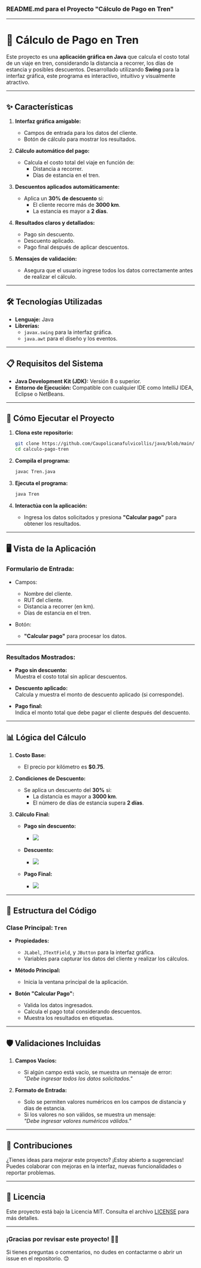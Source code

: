 ### **README.md para el Proyecto "Cálculo de Pago en Tren"**

---

# 🚆 **Cálculo de Pago en Tren**

Este proyecto es una **aplicación gráfica en Java** que calcula el costo total de un viaje en tren, considerando la distancia a recorrer, los días de estancia y posibles descuentos. Desarrollado utilizando **Swing** para la interfaz gráfica, este programa es interactivo, intuitivo y visualmente atractivo.  

---

## ✨ **Características**

1. **Interfaz gráfica amigable:**  
   - Campos de entrada para los datos del cliente.
   - Botón de cálculo para mostrar los resultados.

2. **Cálculo automático del pago:**  
   - Calcula el costo total del viaje en función de:
     - Distancia a recorrer.
     - Días de estancia en el tren.

3. **Descuentos aplicados automáticamente:**  
   - Aplica un **30% de descuento** si:
     - El cliente recorre más de **3000 km**.
     - La estancia es mayor a **2 días**.

4. **Resultados claros y detallados:**  
   - Pago sin descuento.
   - Descuento aplicado.
   - Pago final después de aplicar descuentos.

5. **Mensajes de validación:**  
   - Asegura que el usuario ingrese todos los datos correctamente antes de realizar el cálculo.

---

## 🛠️ **Tecnologías Utilizadas**

- **Lenguaje:** Java  
- **Librerías:**  
  - `javax.swing` para la interfaz gráfica.  
  - `java.awt` para el diseño y los eventos.  

---

## 📋 **Requisitos del Sistema**

- **Java Development Kit (JDK):** Versión 8 o superior.  
- **Entorno de Ejecución:** Compatible con cualquier IDE como IntelliJ IDEA, Eclipse o NetBeans.  

---

## 🚀 **Cómo Ejecutar el Proyecto**

1. **Clona este repositorio:**
   ```bash
   git clone https://github.com/Caupolicanafulvicollis/java/blob/main/Tren.git
   cd calculo-pago-tren
   ```

2. **Compila el programa:**
   ```bash
   javac Tren.java
   ```

3. **Ejecuta el programa:**
   ```bash
   java Tren
   ```

4. **Interactúa con la aplicación:**
   - Ingresa los datos solicitados y presiona **"Calcular pago"** para obtener los resultados.

---

## 🖥️ **Vista de la Aplicación**

### **Formulario de Entrada:**

- Campos:
  - Nombre del cliente.
  - RUT del cliente.
  - Distancia a recorrer (en km).
  - Días de estancia en el tren.

- Botón:
  - **"Calcular pago"** para procesar los datos.

---

### **Resultados Mostrados:**

- **Pago sin descuento:**  
  Muestra el costo total sin aplicar descuentos.  

- **Descuento aplicado:**  
  Calcula y muestra el monto de descuento aplicado (si corresponde).  

- **Pago final:**  
  Indica el monto total que debe pagar el cliente después del descuento.  

---

## 📊 **Lógica del Cálculo**

1. **Costo Base:**  
   - El precio por kilómetro es **$0.75**.

2. **Condiciones de Descuento:**  
   - Se aplica un descuento del **30%** si:
     - La distancia es mayor a **3000 km**.
     - El número de días de estancia supera **2 días**.

3. **Cálculo Final:**  
   - **Pago sin descuento:**  
     - <img src="https://latex.codecogs.com/gif.latex?\text{Pago Base} = \text{Distancia} \times 0.75" /> 

   - **Descuento:**  
        - <img src="https://latex.codecogs.com/gif.latex?O_t=\text{Descuento} = \text{Pago Base} \times 0.30" /> 

   - **Pago Final:**  
        - <img src="https://latex.codecogs.com/gif.latex?O_t=\text{Pago Final} = \text{Pago Base} - \text{Descuento}" /> 

---

## 📖 **Estructura del Código**

### **Clase Principal: `Tren`**

- **Propiedades:**  
  - `JLabel`, `JTextField`, y `JButton` para la interfaz gráfica.  
  - Variables para capturar los datos del cliente y realizar los cálculos.  

- **Método Principal:**
  - Inicia la ventana principal de la aplicación.  

- **Botón "Calcular Pago":**
  - Valida los datos ingresados.  
  - Calcula el pago total considerando descuentos.  
  - Muestra los resultados en etiquetas.

---

## 🛡️ **Validaciones Incluidas**

1. **Campos Vacíos:**  
   - Si algún campo está vacío, se muestra un mensaje de error:  
     _"Debe ingresar todos los datos solicitados."_  

2. **Formato de Entrada:**  
   - Solo se permiten valores numéricos en los campos de distancia y días de estancia.  
   - Si los valores no son válidos, se muestra un mensaje:  
     _"Debe ingresar valores numéricos válidos."_  

---

## 👥 **Contribuciones**

¿Tienes ideas para mejorar este proyecto? ¡Estoy abierto a sugerencias! Puedes colaborar con mejoras en la interfaz, nuevas funcionalidades o reportar problemas.  

---

## 📝 **Licencia**

Este proyecto está bajo la Licencia MIT. Consulta el archivo [LICENSE](LICENSE) para más detalles.

---

### **¡Gracias por revisar este proyecto! 🚂✨**

Si tienes preguntas o comentarios, no dudes en contactarme o abrir un issue en el repositorio. 😊